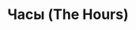 ---
draft: false
slug: chasy-the-hours-da2e8eeb
title: Часы (The Hours)
type: books
params:
  authors:
    - Michael Cunningham, Майкл Каннингем
  book_title: Часы (The Hours)
  book_description: 'Главная героиня романа - вдохновительница и мистический "соавтор" Каннингема, знаменитая английская писательница Вирджиния Вулф. Наряду с ней, пишущей свой прославленный роман "Миссис Дэллоуэй" в 20-х годах XX века, в "Часах" рассказывается о миссис Браун, читающей эту книгу в середине века, и миссис Дэллоуэй, живущей в конце XX века в Нью-Йорке, чья судьба так схожа с судьбой Клариссы из книги Вулф. Англия 20-х и Америка 90-х. Патриархальный Ричмонд, послевоенный Лос-Анджелес и сверхсовременный Нью-Йорк. Как устроено время? Как рождаются книги? Обо всем этом - "Часы". The Pulitzer Prize-winning novel that became a motion picture starring Meryl Streep, Julianne Moore, and Nicole Kidman, directed by Stephen Daldry from a screenplay by David Hare.InThe Hours, Michael Cunningham, widely praised as one of the most gifted writers of his generation, draws inventively on the life and work of Virginia Woolf to tell the story of a group of contemporary characters struggling with the conflicting claims of love and inheritance, hope and despair. The narrative of Woolf''s last days before her suicide early in World War II counterpoints the fictional stories of Samuel, a famous poet whose life has been shadowed by his talented and troubled mother, and his lifelong friend Clarissa, who strives to forge a balanced and rewarding life in spite of the demands of friends, lovers, and family.Passionate, profound, and deeply moving, this is Cunningham''s most remarkable achievement to date.'
  cover: https://images-na.ssl-images-amazon.com/images/S/compressed.photo.goodreads.com/books/1479663379i/11899.jpg
  editions count: '243'
  isbn: '9785389000667'
  languages:
    - Английский
    - Испанский
    - Китайский
    - Немецкий
    - Польский
    - Русский
    - Французский
    - Хорватский
  goodreads_link: https://www.goodreads.com/book/show/13180707
  page_count: '230'
  publication_year: '1998'
  publishers:
    - Иностранка
  russian_audioversion: false
  russian_translation_status: exists
  short_book_description: Главная героиня романа - вдохновительница и мистический "соавтор" Каннингема, знаменитая английская писательница Вирджиния Вулф. Наряду с ней, пишущей свой прославленный роман "Миссис Дэллоуэй" в 20-х годах XX века…
  tags:
    - Authors
    - Belletristische Darstellung
    - Femmes
    - psychological
    - Frau
    - French
    - Influence
    - Literary artistic etc.
    - LGBTQ HIV/AIDS
    - LGBTQIA+
    - Large type books
    - Literatura norte-americana
    - Malades en phase terminale
    - Man-Woman relationships-Fiction
    - Man-woman relationships
    - Man-woman relationships in
    - New York
    - N.Y.
    - State
    - New York Times reviewed
    - New york
    - n.y.
    - PEN/Faulkner Award Winner
    - Relations entre hommes et femmes
    - Roman américain
    - Romans nouvelles
    - Stonewall book awards
    - Terminally ill
    - Terminally ill in
    - Virginia Woolf
    - 1882-1941
    - Women
    - Women in
    - Woolf Virginia 1882-1941
    - Woolf Virginia in
    - classics
    - contemporary
    - domestic
    - historical
    - literary
    - male-female romance
    - novels
    - romance
---